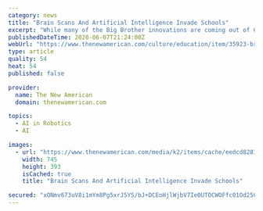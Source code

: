 ```yaml
---
category: news
title: "Brain Scans And Artificial Intelligence Invade Schools"
excerpt: "While many of the Big Brother innovations are coming out of Communist China, they are making their way into American schools quickly as well. Parents, beware. By Alex Newman"
publishedDateTime: 2020-06-07T21:24:00Z
webUrl: "https://www.thenewamerican.com/culture/education/item/35923-brain-scans-and-artificial-intelligence-invade-schools"
type: article
quality: 54
heat: 54
published: false

provider:
  name: The New American
  domain: thenewamerican.com

topics:
  - AI in Robotics
  - AI

images:
  - url: "https://www.thenewamerican.com/media/k2/items/cache/eedcd8281ff7d1037ca4b61cc07835e0_XL.jpg"
    width: 745
    height: 393
    isCached: true
    title: "Brain Scans And Artificial Intelligence Invade Schools"

secured: "xONmv673uV8i1mYm8Pg5xrJ5YS/bJ+DCEoHjlWjbV7Ie0UTOCWOFfc01Od25CRp8qp0/3Qsx/d2GY2mqjs9u4P+dhPteuPmksuk+gShL7iPZoGZ4s3QrPofQvEnBbAHeW5RhkSbzLS5Ye2i1smc0pBQrH5bqUCGyGTXJbH9D3UCtnu+dVuiWUJEkQByzVlkfVlqOLFdn10mu//xO2qusUaLcvWtXl5dRVZDr1+a4RmQT0KG35wxXCo6yeOve/5avxlQZHlAmyFX3UrmNEijeMdKIKeYQ3OdLPWrhPz2n87lLEY/UCsQTrGhllO92ZkcT;9ruRJjiWevaeQkii4zXBBA=="
---
```



